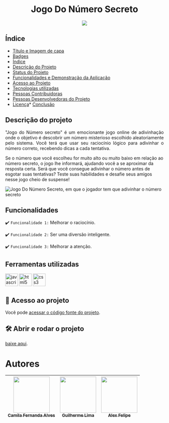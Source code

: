 <h1 align="center"> Jogo Do Número Secreto </h1>


<p align="center"><img src="http://img.shields.io/static/v1?label=STATUS&message=EM%20DESENVOLVIMENTO&color=GREEN&style=for-the-badge"/></p>


## Índice 
* [Título e Imagem de capa](#Título-e-Imagem-de-capa)
* [Badges](#badges)
* [Índice](#índice)
* [Descrição do Projeto](#descrição-do-projeto)
* [Status do Projeto](#status-do-Projeto)
* [Funcionalidades e Demonstração da Aplicação](#funcionalidades-e-demonstração-da-aplicação)
* [Acesso ao Projeto](#acesso-ao-projeto)
* [Tecnologias utilizadas](#tecnologias-utilizadas)
* [Pessoas Contribuidoras](#pessoas-contribuidoras)
* [Pessoas Desenvolvedoras do Projeto](#pessoas-desenvolvedoras)
* [Licença](#licença)* [Conclusão](#conclusão)


## Descrição do projeto 

<p align="justify">
"Jogo do Número secreto" é um emocionante jogo online de adivinhação onde o objetivo é descobrir um número misterioso escolhido aleatoriamente pelo sistema. Você terá que usar seu raciocínio lógico para adivinhar o número correto, recebendo dicas a cada tentativa.

Se o número que você escolheu for muito alto ou muito baixo em relação ao número secreto, o jogo lhe informará, ajudando você a se aproximar da resposta certa. Será que você consegue adivinhar o número antes de esgotar suas tentativas? Teste suas habilidades e desafie seus amigos nesse jogo cheio de suspense!

![Jogo Do Número Secreto, em que o jogador tem que adivinhar o número secreto](https://github.com/user-attachments/assets/33cf8184-6d99-484f-b9f7-49bd0764b729)

</p>


## Funcionalidades

:heavy_check_mark: `Funcionalidade 1:` Melhorar o raciocínio.

:heavy_check_mark: `Funcionalidade 2:` Ser uma diversão inteligente.

:heavy_check_mark: `Funcionalidade 3:` Melhorar a atenção.


## Ferramentas utilizadas

<img src="https://cdn.jsdelivr.net/gh/devicons/devicon@latest/icons/javascript/javascript-original.svg" alt="javascript" width="40" height="40"/> </a> <img src="https://cdn.jsdelivr.net/gh/devicons/devicon@latest/icons/html5/html5-original.svg" alt="html5" width="40" height="40"/> </a> <img src="https://cdn.jsdelivr.net/gh/devicons/devicon@latest/icons/css3/css3-original.svg" alt="css3" width="40" height="40"/> </a>


## 📁 Acesso ao projeto

Você pode [acessar o código fonte do projeto](https://github.com/Augustin-Cyber-Dev/numero-secreto).


## 🛠️ Abrir e rodar o projeto

[baixe aqui](https://github.com/Augustin-Cyber-Dev/numero-secreto/archive/refs/heads/main.zip).


# Autores
| [<img src="https://avatars.githubusercontent.com/u/37356058?v=4" width=115><br><sub>Camila Fernanda Alves</sub>](https://github.com/camilafernanda) |  [<img src="https://avatars.githubusercontent.com/u/30351153?v=4" width=115><br><sub>Guilherme Lima</sub>](https://github.com/guilhermeonrails) |  [<img src="https://avatars.githubusercontent.com/u/8989346?v=4" width=115><br><sub>Alex Felipe</sub>](https://github.com/alexfelipe) |
| :---: | :---: | :---: |
